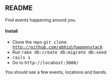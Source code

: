 ## README

Find events happening around you.

#### Install

- Clone the repo <tt>git clone http://github.com/abhid/happenstack</tt>
- Run <tt>rake db:create db:migrate db:seed</tt>
- <tt>rails s</tt>
- Go to <tt>http://locahost:3000/</tt>

You should see a few events, locations and bands.
